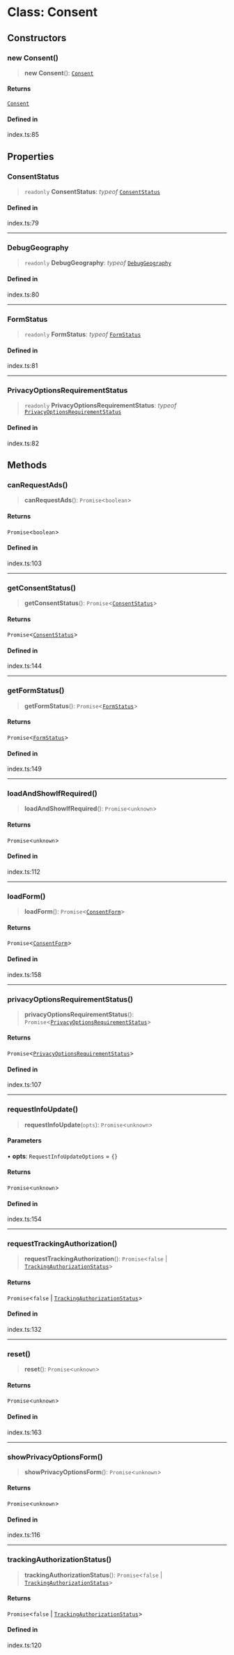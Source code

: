 # Class: Consent

## Constructors

### new Consent()

> **new Consent**(): [`Consent`](Consent.md)

#### Returns

[`Consent`](Consent.md)

#### Defined in

index.ts:85

## Properties

### ConsentStatus

> `readonly` **ConsentStatus**: *typeof* [`ConsentStatus`](../enumerations/ConsentStatus.md)

#### Defined in

index.ts:79

***

### DebugGeography

> `readonly` **DebugGeography**: *typeof* [`DebugGeography`](../enumerations/DebugGeography.md)

#### Defined in

index.ts:80

***

### FormStatus

> `readonly` **FormStatus**: *typeof* [`FormStatus`](../enumerations/FormStatus.md)

#### Defined in

index.ts:81

***

### PrivacyOptionsRequirementStatus

> `readonly` **PrivacyOptionsRequirementStatus**: *typeof* [`PrivacyOptionsRequirementStatus`](../enumerations/PrivacyOptionsRequirementStatus.md)

#### Defined in

index.ts:82

## Methods

### canRequestAds()

> **canRequestAds**(): `Promise`\<`boolean`\>

#### Returns

`Promise`\<`boolean`\>

#### Defined in

index.ts:103

***

### getConsentStatus()

> **getConsentStatus**(): `Promise`\<[`ConsentStatus`](../enumerations/ConsentStatus.md)\>

#### Returns

`Promise`\<[`ConsentStatus`](../enumerations/ConsentStatus.md)\>

#### Defined in

index.ts:144

***

### getFormStatus()

> **getFormStatus**(): `Promise`\<[`FormStatus`](../enumerations/FormStatus.md)\>

#### Returns

`Promise`\<[`FormStatus`](../enumerations/FormStatus.md)\>

#### Defined in

index.ts:149

***

### loadAndShowIfRequired()

> **loadAndShowIfRequired**(): `Promise`\<`unknown`\>

#### Returns

`Promise`\<`unknown`\>

#### Defined in

index.ts:112

***

### loadForm()

> **loadForm**(): `Promise`\<[`ConsentForm`](ConsentForm.md)\>

#### Returns

`Promise`\<[`ConsentForm`](ConsentForm.md)\>

#### Defined in

index.ts:158

***

### privacyOptionsRequirementStatus()

> **privacyOptionsRequirementStatus**(): `Promise`\<[`PrivacyOptionsRequirementStatus`](../enumerations/PrivacyOptionsRequirementStatus.md)\>

#### Returns

`Promise`\<[`PrivacyOptionsRequirementStatus`](../enumerations/PrivacyOptionsRequirementStatus.md)\>

#### Defined in

index.ts:107

***

### requestInfoUpdate()

> **requestInfoUpdate**(`opts`): `Promise`\<`unknown`\>

#### Parameters

• **opts**: `RequestInfoUpdateOptions` = `{}`

#### Returns

`Promise`\<`unknown`\>

#### Defined in

index.ts:154

***

### requestTrackingAuthorization()

> **requestTrackingAuthorization**(): `Promise`\<`false` \| [`TrackingAuthorizationStatus`](../enumerations/TrackingAuthorizationStatus.md)\>

#### Returns

`Promise`\<`false` \| [`TrackingAuthorizationStatus`](../enumerations/TrackingAuthorizationStatus.md)\>

#### Defined in

index.ts:132

***

### reset()

> **reset**(): `Promise`\<`unknown`\>

#### Returns

`Promise`\<`unknown`\>

#### Defined in

index.ts:163

***

### showPrivacyOptionsForm()

> **showPrivacyOptionsForm**(): `Promise`\<`unknown`\>

#### Returns

`Promise`\<`unknown`\>

#### Defined in

index.ts:116

***

### trackingAuthorizationStatus()

> **trackingAuthorizationStatus**(): `Promise`\<`false` \| [`TrackingAuthorizationStatus`](../enumerations/TrackingAuthorizationStatus.md)\>

#### Returns

`Promise`\<`false` \| [`TrackingAuthorizationStatus`](../enumerations/TrackingAuthorizationStatus.md)\>

#### Defined in

index.ts:120
